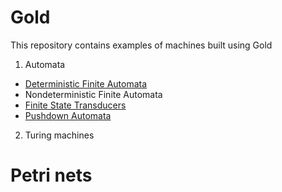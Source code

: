 # Gold


This repository contains examples of machines built using Gold

1. Automata
  - [Deterministic Finite Automata][DFA]
  - Nondeterministic Finite Automata
  - [Finite State Transducers][FST]
  - [Pushdown Automata][PDA]
2. Turing machines


# Petri nets



[DFA]:https://github.com/FLAGlab/Gold-programs/tree/master/DFAs
[FST]:https://github.com/FLAGlab/Gold-programs/tree/master/Transducers
[PDA]: https://github.com/FLAGlab/Gold-programs/tree/master/PDA
